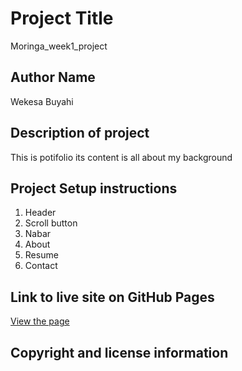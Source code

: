 # Project Title
Moringa_week1_project

## Author Name
Wekesa Buyahi

## Description of project
This is potifolio its content is all about my background

## Project Setup instructions

1. Header
2. Scroll button
3. Nabar
4. About
5. Resume
6. Contact

## Link to live site on GitHub Pages
[View the page](https://blackscure.github.io/Moringa_week1_project/)

## Copyright and license information

